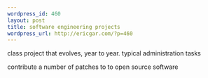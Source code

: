 ```yaml
--- 
wordpress_id: 460
layout: post
title: software engineering projects
wordpress_url: http://ericgar.com/?p=460
---
```

class project that evolves, year to year. typical administration tasks

contribute a number of patches to to open source software
